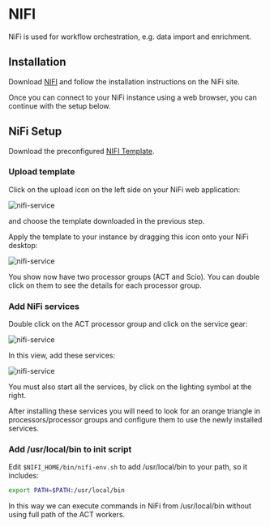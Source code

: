 # NIFI

NiFi is used for workflow orchestration, e.g. data import and enrichment.

## Installation

Download [NIFI](https://nifi.apache.org/download.html) and follow the installation instructions on the NiFi site.

Once you can connect to your NiFi instance using a web browser, you can continue with the setup below.

## NiFi Setup

Download the preconfigured [NIFI Template](example-config/scio-act-workflow-2019-11-22.xml).

### Upload template

Click on the upload icon on the left side on your NiFi web application:

![nifi-service](images/nifi-upload-template.png)

and choose the template downloaded in the previous step.

Apply the template to your instance by dragging this icon onto your NiFi desktop:

![nifi-service](images/nifi-use-template.png)

You show now have two processor groups (ACT and Scio). You can double click on them to see the details for each processor group.

### Add NiFi services

Double click on the ACT processor group and click on the service gear:

![nifi-service](images/nifi-act-services-setup.png)

In this view, add these services:

![nifi-service](images/nifi-services.png)

You must also start all the services, by click on the lighting symbol at the right.

After installing these services you will need to look for an orange triangle in processors/processor groups and configure them to use the newly installed services.

### Add /usr/local/bin to init script

Edit `$NIFI_HOME/bin/nifi-env.sh` to add /usr/local/bin to your path, so it includes:

```bash
export PATH=$PATH:/usr/local/bin
```

In this way we can execute commands in NiFi from /usr/local/bin without using full path of the ACT workers.
